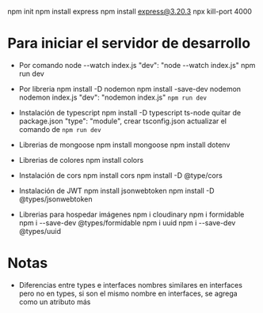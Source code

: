npm init
npm install express
npm install express@3.20.3
npx kill-port 4000

# Para iniciar el servidor de desarrollo

- Por comando
  node --watch index.js
  "dev": "node --watch index.js"
  npm run dev

- Por libreria
  npm install -D nodemon
  npm install -save-dev nodemon
  nodemon index.js
  "dev": "nodemon index.js"
  `npm run dev`

- Instalación de typescript
  npm install -D typescript ts-node
  quitar de package.json "type": "module",
  crear tsconfig.json
  actualizar el comando de `npm run dev`

- Librerias de mongoose
  npm install mongoose
  npm install dotenv

- Librerias de colores
  npm install colors

- Instalación de cors
  npm install cors
  npm install -D @type/cors

- Instalación de JWT
  npm install jsonwebtoken
  npm install -D @types/jsonwebtoken

- Librerias para hospedar imágenes
  npm i cloudinary
  npm i formidable
  npm i --save-dev @types/formidable
  npm i uuid
  npm i --save-dev @types/uuid

# Notas

- Diferencias entre types e interfaces
  nombres similares en interfaces pero no en types, si son el mismo nombre en interfaces, se agrega como un atributo más
